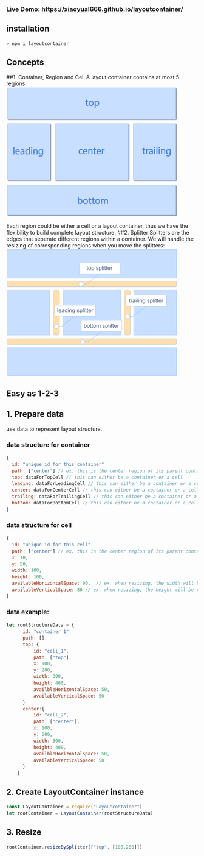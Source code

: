 ### Live Demo: https://xiaoyual666.github.io/layoutcontainer/

installation
------------
```shell
> npm i layoutcontainer
```

Concepts
------------
##1. Container, Region and Cell
A layout container contains at most 5 regions:<br>
<img width="450" src="https://github.com/xiaoyual666/layoutcontainer/blob/master/imgs/regions.png" alt="regions">

Each region could be either a cell or a layout container, thus we have the flexibility to build complete layout structure.
##2. Splitter
Splitters are the edges that seperate different regions within a container. We will handle the resizing of corresponding regions when you move the splitters:<br>
<img width="450" src="https://github.com/xiaoyual666/layoutcontainer/blob/master/imgs/splitters.png" alt="splitters">

Easy as 1-2-3
--------------

## 1. Prepare data
use data to represent layout structure.
### data structure for container
```javascript
{
  id: "unique id for this container"
  path: ["center"] // ex. this is the center region of its parent container
  top: dataForTopCell // this can either be a container or a cell
  leading: dataForLeadingCell // this can either be a container or a cell
  center: dataForCenterCell // this can either be a container or a cell
  trailing: dataForTrailingCell // this can either be a container or a cell
  bottom: dataForBottomCell // this can either be a container or a cell
}
```
### data structure for cell
```javascript
{
  id: "unique id for this cell"
  path: ["center"] // ex. this is the center region of its parent container
  x: 10,
  y: 50,
  width: 100,
  height: 100,
  availableHorizontalSpace: 90,  // ex. when resizing, the width will be reduced no more than 90px
  availableVerticalSpace: 80 // ex. when resizing, the height will be reduced no more than 80
}
```
### data example:
```javascript
let rootStructureData = {
      id: "container 1"
      path: [] 
      top: {
          id: "cell_1",
          path: ["top"],
          x: 100,
          y: 200,
          width: 300,
          height: 400,
          availbleHorizontalSpace: 50,
          availableVerticalSpace: 50
      }
      center:{
          id: "cell_2",
          path: ["center"],
          x: 100,
          y: 600,
          width: 300,
          height: 400,
          availbleHorizontalSpace: 50,
          availableVerticalSpace: 50
      }
    }
```
## 2. Create LayoutContainer instance
```javascript
const LayoutContainer = require("Layoutcontainer")
let rootContainer = LayoutContainer(rootStructureData)
```
## 3. Resize
```javascript
rootContainer.resizeBySplitter(["top", [100,200]])
```
